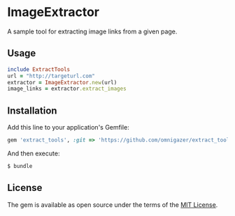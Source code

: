 # ImageExtractor
A sample tool for extracting image links from a given page.

## Usage
```ruby
include ExtractTools
url = "http://targeturl.com"
extractor = ImageExtractor.new(url)
image_links = extractor.extract_images
```

## Installation
Add this line to your application's Gemfile:

```ruby
gem 'extract_tools', :git => 'https://github.com/omnigazer/extract_tools'
```

And then execute:
```bash
$ bundle
```

## License
The gem is available as open source under the terms of the [MIT License](http://opensource.org/licenses/MIT).
